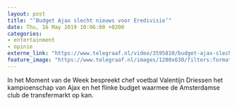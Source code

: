 ```yaml
---
layout: post
title: "‘Budget Ajax slecht nieuws voor Eredivisie’"
date: Thu, 16 May 2019 10:06:00 +0200
categories: 
- entertainment 
- opinie 
externe_link: "https://www.telegraaf.nl/video/3595810/budget-ajax-slecht-nieuws-voor-eredivisie"
feature_image: "https://www.telegraaf.nl/images/1200x630/filters:format(jpeg):quality(80)/cdn-kiosk-api.telegraaf.nl/02474b40-77c3-11e9-8cb4-0255c322e81b.jpg"
---
```


<p class="intro">In het Moment van de Week bespreekt chef voetbal Valentijn Driessen het kampioenschap van Ajax en het flinke budget waarmee de Amsterdamse club de transfermarkt op kan.</p>
